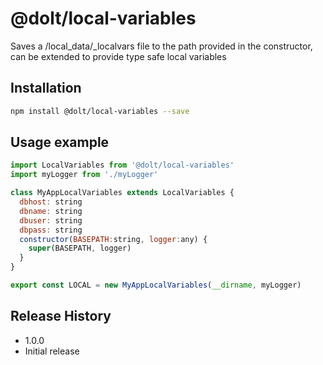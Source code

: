# @dolt/local-variables

Saves a /local_data/_localvars file to the path provided in the constructor, can be extended to provide type safe local variables

## Installation
```sh
npm install @dolt/local-variables --save
```

## Usage example

```js
import LocalVariables from '@dolt/local-variables'
import myLogger from './myLogger'

class MyAppLocalVariables extends LocalVariables {
  dbhost: string
  dbname: string
  dbuser: string
  dbpass: string
  constructor(BASEPATH:string, logger:any) {
    super(BASEPATH, logger)
  }
}

export const LOCAL = new MyAppLocalVariables(__dirname, myLogger)

```

## Release History

 * 1.0.0
  * Initial release